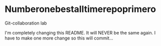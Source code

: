 # Numberonebestalltimerepoprimero
Git-collaboration lab


I'm completely changing this README. It will NEVER be the same again. I have to make one more change so this will commit...
